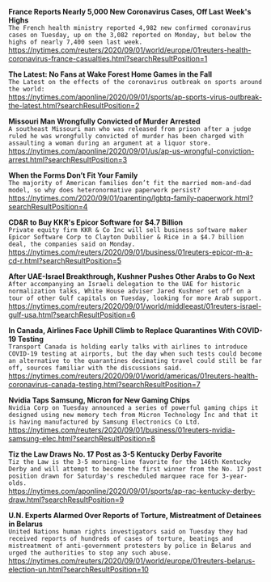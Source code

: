**France Reports Nearly 5,000 New Coronavirus Cases, Off Last Week's Highs**\
`The French health ministry reported 4,982 new confirmed coronavirus cases on Tuesday, up on the 3,082 reported on Monday, but below the highs of nearly 7,400 seen last week.`\
https://nytimes.com/reuters/2020/09/01/world/europe/01reuters-health-coronavirus-france-casualties.html?searchResultPosition=1

**The Latest: No Fans at Wake Forest Home Games in the Fall**\
`The Latest on the effects of the coronavirus outbreak on sports around the world:`\
https://nytimes.com/aponline/2020/09/01/sports/ap-sports-virus-outbreak-the-latest.html?searchResultPosition=2

**Missouri Man Wrongfully Convicted of Murder Arrested**\
`A southeast Missouri man who was released from prison after a judge ruled he was wrongfully convicted of murder has been charged with assaulting a woman during an argument at a liquor store.`\
https://nytimes.com/aponline/2020/09/01/us/ap-us-wrongful-conviction-arrest.html?searchResultPosition=3

**When the Forms Don’t Fit Your Family**\
`The majority of American families don’t fit the married mom-and-dad model, so why does heteronormative paperwork persist?`\
https://nytimes.com/2020/09/01/parenting/lgbtq-family-paperwork.html?searchResultPosition=4

**CD&R to Buy KKR's Epicor Software for $4.7 Billion**\
`Private equity firm KKR & Co Inc will sell business software maker Epicor Software Corp to Clayton Dubilier & Rice in a $4.7 billion deal, the companies said on Monday.`\
https://nytimes.com/reuters/2020/09/01/business/01reuters-epicor-m-a-cd-r.html?searchResultPosition=5

**After UAE-Israel Breakthrough, Kushner Pushes Other Arabs to Go Next**\
`After accompanying an Israeli delegation to the UAE for historic normalization talks, White House adviser Jared Kushner set off on a tour of other Gulf capitals on Tuesday, looking for more Arab support.`\
https://nytimes.com/reuters/2020/09/01/world/middleeast/01reuters-israel-gulf-usa.html?searchResultPosition=6

**In Canada, Airlines Face Uphill Climb to Replace Quarantines With COVID-19 Testing**\
`Transport Canada is holding early talks with airlines to introduce COVID-19 testing at airports, but the day when such tests could become an alternative to the quarantines decimating travel could still be far off, sources familiar with the discussions said.`\
https://nytimes.com/reuters/2020/09/01/world/americas/01reuters-health-coronavirus-canada-testing.html?searchResultPosition=7

**Nvidia Taps Samsung, Micron for New Gaming Chips**\
`Nvidia Corp on Tuesday announced a series of powerful gaming chips it designed using new memory tech from Micron Technology Inc and that it is having manufactured by Samsung Electronics Co Ltd.`\
https://nytimes.com/reuters/2020/09/01/business/01reuters-nvidia-samsung-elec.html?searchResultPosition=8

**Tiz the Law Draws No. 17 Post as 3-5 Kentucky Derby Favorite**\
`Tiz the Law is the 3-5 morning-line favorite for the 146th Kentucky Derby and will attempt to become the first winner from the No. 17 post position drawn for Saturday's rescheduled marquee race for 3-year-olds.`\
https://nytimes.com/aponline/2020/09/01/sports/ap-rac-kentucky-derby-draw.html?searchResultPosition=9

**U.N. Experts Alarmed Over Reports of Torture, Mistreatment of Detainees in Belarus**\
`United Nations human rights investigators said on Tuesday they had received reports of hundreds of cases of torture, beatings and mistreatment of anti-government protesters by police in Belarus and urged the authorities to stop any such abuse.`\
https://nytimes.com/reuters/2020/09/01/world/europe/01reuters-belarus-election-un.html?searchResultPosition=10

